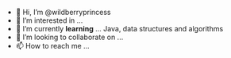- 👋 Hi, I’m @wildberryprincess
- 👀 I’m interested in ...
- 🌱 I’m currently **learning** ... Java, data structures and algorithms
- 💞️ I’m looking to collaborate on ...
- 📫 How to reach me ...

<!---
wildberryprincess/wildberryprincess is a ✨ special ✨ repository because its `README.md` (this file) appears on your GitHub profile.
You can click the Preview link to take a look at your changes.
--->

